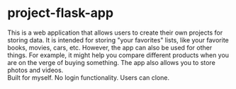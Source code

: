 # project-flask-app
This is a web application that allows users to create their own projects for storing data. It is intended for storing "your favorites" lists, like your favorite books, movies, cars, etc. However, the app can also be used for other things. For example, it might help you compare different products when you are on the verge of buying something. The app also allows you to store photos and videos.  
Built for myself. No login functionality. Users can clone. 
